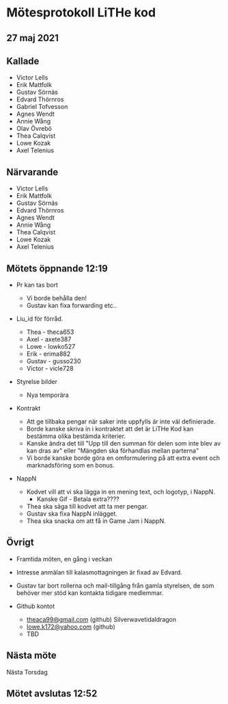 # Mötesprotokoll LiTHe kod

## 27 maj 2021

## Kallade
- Victor Lells
- Erik Mattfolk
- Gustav Sörnäs
- Edvard Thörnros
- Gabriel Tofvesson
- Agnes Wendt
- Annie Wång
- Olav Övrebö
- Thea Calqvist
- Lowe Kozak
- Axel Telenius

## Närvarande
- Victor Lells
- Erik Mattfolk
- Gustav Sörnäs
- Edvard Thörnros
- Agnes Wendt
- Annie Wång
- Thea Calqvist
- Lowe Kozak
- Axel Telenius

## Mötets öppnande 12:19
- Pr kan tas bort
  - Vi borde behålla den!
  - Gustav kan fixa forwarding etc..

- Liu_id för förråd.
  - Thea - theca653
  - Axel - axete387
  - Lowe - lowko527
  - Erik - erima882
  - Gustav - gusso230
  - Victor - vicle728

- Styrelse bilder
  - Nya temporära

- Kontrakt
  - Att ge tillbaka pengar när saker inte uppfylls är inte väl
    definierade.
  - Borde kanske skriva in i kontraktet att det är LiTHe Kod kan bestämma
    olika bestämda kriterier.
  - Kanske ändra det till "Upp till den summan för delen som inte blev av kan
    dras av" eller "Mängden ska förhandlas mellan parterna"
  - Vi borde kanske borde göra en omformulering på att extra event
    och marknadsföring som en bonus.

- NappN
  - Kodvet vill att vi ska lägga in en mening text, och logotyp, i
    NappN.
    - Kanske Gif - Betala extra????
  - Thea ska säga till kodvet att ta mer pengar.
  - Gustav ska fixa NappN inlägget.
  - Thea ska snacka om att få in Game Jam i NappN.


## Övrigt
- Framtida möten, en gång i veckan

- Intresse anmälan till kalasmottagningen är fixad av Edvard.

- Gustav tar bort rollerna och mail-tillgång från gamla styrelsen,
  de som behöver mer stöd kan kontakta tidigare medlemmar.

- Github kontot
  - theaca99@gmail.com (github) Silverwavetidaldragon
  - lowe.k172@yahoo.com (github)
  - TBD

## Nästa möte
Nästa Torsdag

## Mötet avslutas 12:52
